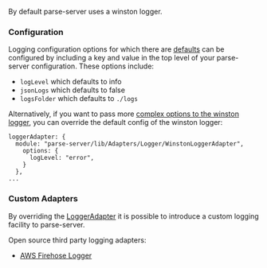 By default parse-server uses a winston logger.  

### Configuration 

Logging configuration options for which there are [defaults](https://github.com/ParsePlatform/parse-server/blob/master/src/defaults.js) can be configured by including a key and value in the top level of your parse-server configuration.  These options include: 
* `logLevel` which defaults to info
* `jsonLogs` which defaults to false
* `logsFolder` which defaults to `./logs`

Alternatively, if you want to pass more [complex options to the winston logger](https://github.com/winstonjs/winston#usage), you can override the default config of the winston logger:

```
loggerAdapter: {
  module: "parse-server/lib/Adapters/Logger/WinstonLoggerAdapter",
    options: {
      logLevel: "error",
    }
  },
...
```

### Custom Adapters

By overriding the [LoggerAdapter](https://github.com/ParsePlatform/parse-server/blob/master/src/Adapters/Logger/LoggerAdapter.js) it is possible to introduce a custom logging facility to parse-server.

Open source third party logging adapters:
* [AWS Firehose Logger](https://www.npmjs.com/package/parse-aws-firehose-logger-adapter)
